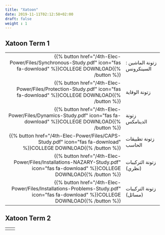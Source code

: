 ```yaml
---
title: "Xatoon"
date: 2019-11-11T02:12:58+02:00
draft: false
weight : 1
---
```




## Xatoon Term 1

|  | |
|---:|----------------------|
| {{% button href="/4th-Elec-Power/Files/Synchronous-Study.pdf" icon="fas fa-download" %}}COLLEGE DOWNLOAD{{% /button %}} | زتونة  الماشين : السينكرونس|
| {{% button href="/4th-Elec-Power/Files/Protection-Study.pdf" icon="fas fa-download" %}}COLLEGE DOWNLOAD{{% /button %}} | زتونة  الوقاية|
| {{% button href="/4th-Elec-Power/Files/Dynamics-Study.pdf" icon="fas fa-download" %}}COLLEGE DOWNLOAD{{% /button %}} | زتونة  الدينامكس|
| {{% button href="/4th-Elec-Power/Files/CAPS-Study.pdf" icon="fas fa-download" %}}COLLEGE DOWNLOAD{{% /button %}} | زتونة تطبيقات الحاسب|
| {{% button href="/4th-Elec-Power/Files/Installations-NAZARY-Study.pdf" icon="fas fa-download" %}}COLLEGE DOWNLOAD{{% /button %}} | زتونة التركيبات (نظري) |
| {{% button href="/4th-Elec-Power/Files/Installations-Problems-Study.pdf" icon="fas fa-download" %}}COLLEGE DOWNLOAD{{% /button %}} | زتونة التركيبات (مسائل) |



## Xatoon Term 2
|  | |
|---:|----------------------|
| | |